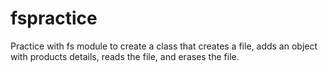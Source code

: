 # fspractice
Practice with fs module to create a class that creates a file, adds an object with products details, reads the file, and erases the file. 
